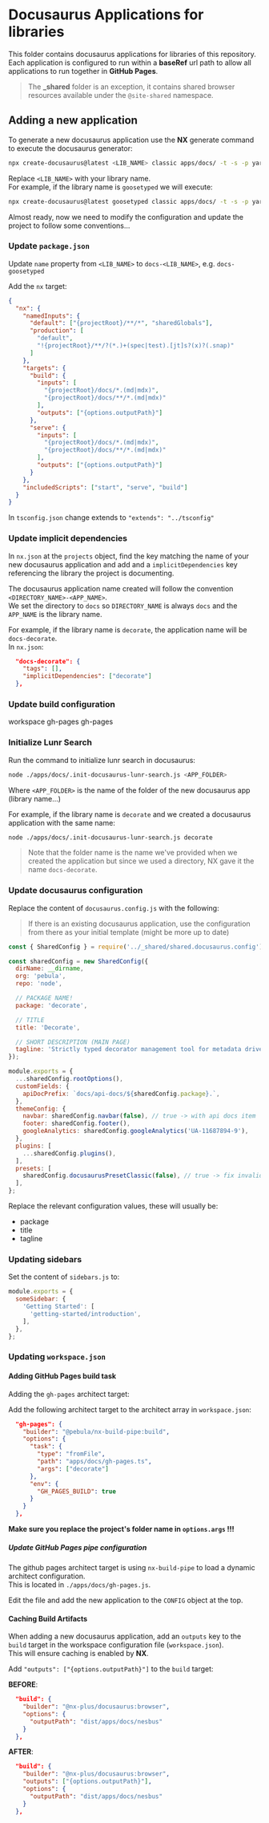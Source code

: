 
# Docusaurus Applications for libraries

This folder contains docusaurus applications for libraries of this repository.  
Each application is configured to run within a **baseRef** url path to allow all applications to run together in **GitHub Pages**.

> The **_shared** folder is an exception, it contains shared browser resources available under the `@site-shared` namespace.

## Adding a new application

To generate a new docusaurus application use the **NX** generate command to execute the docusaurus generator:

```bash
npx create-docusaurus@latest <LIB_NAME> classic apps/docs/ -t -s -p yarn
```

Replace `<LIB_NAME>` with your library name.  
For example, if the library name is `goosetyped` we will execute:

```bash
npx create-docusaurus@latest goosetyped classic apps/docs/ -t -s -p yarn
```

Almost ready, now we need to modify the configuration and update the project to follow some conventions...

### Update `package.json`

Update `name` property from `<LIB_NAME>` to `docs-<LIB_NAME>`, e.g. `docs-goosetyped`

Add the `nx` target:

```json
{
  "nx": {
    "namedInputs": {
      "default": ["{projectRoot}/**/*", "sharedGlobals"],
      "production": [
        "default",
        "!{projectRoot}/**/?(*.)+(spec|test).[jt]s?(x)?(.snap)"
      ]
    },
    "targets": {
      "build": {
        "inputs": [
          "{projectRoot}/docs/*.(md|mdx)",
          "{projectRoot}/docs/**/*.(md|mdx)"
        ],
        "outputs": ["{options.outputPath}"]
      },
      "serve": {
        "inputs": [
          "{projectRoot}/docs/*.(md|mdx)",
          "{projectRoot}/docs/**/*.(md|mdx)"
        ],
        "outputs": ["{options.outputPath}"]
      }
    },
    "includedScripts": ["start", "serve", "build"]
  }
}
```

In `tsconfig.json` change extends to `"extends": "../tsconfig"`

### Update implicit dependencies

In `nx.json` at the `projects` object, find the key matching the name of your new docusaurus application and add and a `implicitDependencies` key
referencing the library the project is documenting.

The docusaurus application name created will follow the convention `<DIRECTORY_NAME>-<APP_NAME>`.  
We set the directory to `docs` so `DIRECTORY_NAME` is always `docs` and the `APP_NAME` is the library name.  

For example, if the library name is `decorate`, the application name will be `docs-decorate`.  
In `nx.json`:

```json
  "docs-decorate": {
    "tags": [],
    "implicitDependencies": ["decorate"]
  },
```

### Update build configuration

workspace gh-pages
gh-pages

### Initialize Lunr Search

Run the command to initialize lunr search in docusaurus:

```bash
node ./apps/docs/.init-docusaurus-lunr-search.js <APP_FOLDER>
```

Where `<APP_FOLDER>` is the name of the folder of the new docusaurus app (library name...)

For example, if the library name is `decorate` and we created a docusaurus application with the same name:

```bash
node ./apps/docs/.init-docusaurus-lunr-search.js decorate
```

> Note that the folder name is the name we've provided when we created the application but since we used a directory, NX gave it the name `docs-decorate`.

### Update docusaurus configuration

Replace the content of `docusaurus.config.js` with the following:

> If there is an existing docusaurus application, use the configuration from there as your initial template (might be more up to date)

```js
const { SharedConfig } = require('../_shared/shared.docusaurus.config');

const sharedConfig = new SharedConfig({
  dirName: __dirname,
  org: 'pebula',
  repo: 'node',

  // PACKAGE NAME!
  package: 'decorate',

  // TITLE
  title: 'Decorate',

  // SHORT DESCRIPTION (MAIN PAGE)
  tagline: 'Strictly typed decorator management tool for metadata driven libraries / applications.',
});

module.exports = {
  ...sharedConfig.rootOptions(),
  customFields: {
    apiDocPrefix: `docs/api-docs/${sharedConfig.package}.`,
  },
  themeConfig: {
    navbar: sharedConfig.navbar(false), // true -> with api docs item
    footer: sharedConfig.footer(),
    googleAnalytics: sharedConfig.googleAnalytics('UA-11687894-9'),
  },
  plugins: [
    ...sharedConfig.plugins(),
  ],
  presets: [
    sharedConfig.docusaurusPresetClassic(false), // true -> fix invalid markup created from api-documenter
  ],
};

```

Replace the relevant configuration values, these will usually be:

- package
- title
- tagline

### Updating sidebars

Set the content of `sidebars.js` to:

```js
module.exports = {
  someSidebar: {
    'Getting Started': [
      'getting-started/introduction',
    ],
  },
};
```

### Updating `workspace.json`

#### Adding GitHub Pages build task

Adding the `gh-pages` architect target:

Add the following architect target to the architect array in `workspace.json`:

```json
  "gh-pages": {
    "builder": "@pebula/nx-build-pipe:build",
    "options": {
      "task": {
        "type": "fromFile",
        "path": "apps/docs/gh-pages.ts",
        "args": ["decorate"]
      },
      "env": {
        "GH_PAGES_BUILD": true
      }
    }
  },
```

**Make sure you replace the project's folder name in `options.args` !!!**

##### Update GitHub Pages pipe configuration

The github pages architect target is using `nx-build-pipe` to load a dynamic architect configuration.  
This is located in `./apps/docs/gh-pages.js`.

Edit the file and add the new application to the `CONFIG` object at the top.

#### Caching Build Artifacts

When adding a new docusaurus application, add an `outputs` key to the `build` target in the workspace configuration file (`workspace.json`).  
This will ensure caching is enabled by **NX**.

Add `"outputs": ["{options.outputPath}"]` to the `build` target:

**BEFORE**:

```json
  "build": {
    "builder": "@nx-plus/docusaurus:browser",
    "options": {
      "outputPath": "dist/apps/docs/nesbus"
    }
  },
```

**AFTER**:

```json
  "build": {
    "builder": "@nx-plus/docusaurus:browser",
    "outputs": ["{options.outputPath}"],
    "options": {
      "outputPath": "dist/apps/docs/nesbus"
    }
  },
```

